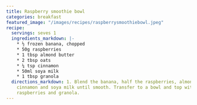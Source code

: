 ```yaml
---
title: Raspberry smoothie bowl
categories: breakfast
featured_image: "/images/recipes/raspberrysmoothiebowl.jpeg"
recipe:
  servings: seves 1
  ingredients_markdown: |-
    * ½ frozen banana, chopped
    * 50g raspberries
    * 1 tbsp almond butter
    * 2 tbsp oats
    * ¼ tsp cinnamon
    * 50ml soya milk
    * 1 tbsp granola
  directions_markdown: 1. Blend the banana, half the raspberries, almond butter, oats,
    cinnamon and soya milk until smooth. Transfer to a bowl and top with remaining
    raspberries and granola.
---
```

